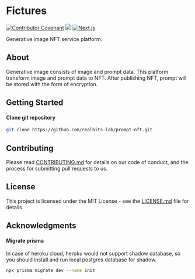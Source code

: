 # Fictures

[![Contributor Covenant](https://img.shields.io/badge/Contributor%20Covenant-2.1-4baaaa.svg)](CODE_OF_CONDUCT.md)
<a href="http://www.repostatus.org/#active"><img src="http://www.repostatus.org/badges/latest/active.svg" /></a>
[![Next.js](https://img.shields.io/badge/built_with-Next.js-0070f3)](https://nextjs.org/)

Generative image NFT service platform.

## About

Generative image consists of image and prompt data. This platform transform image and prompt data to NFT. After publishing NFT, prompt will be stored with the form of encryption.

## Getting Started

#### Clone git repository

```bash
git clone https://github.com/realbits-lab/prompt-nft.git
```

## Contributing

Please read [CONTRIBUTING.md](CONTRIBUTING.md) for details on our code of conduct, and the process for submitting pull requests to us.

## License

This project is licensed under the MIT License - see the [LICENSE.md](LICENSE.md) file for details

## Acknowledgments

#### Migrate prisma

In case of heroku cloud, heroku would not support shadow database, so you should install and run local postgres database for shadow.

```bash
npx prisma migrate dev --name init
```

